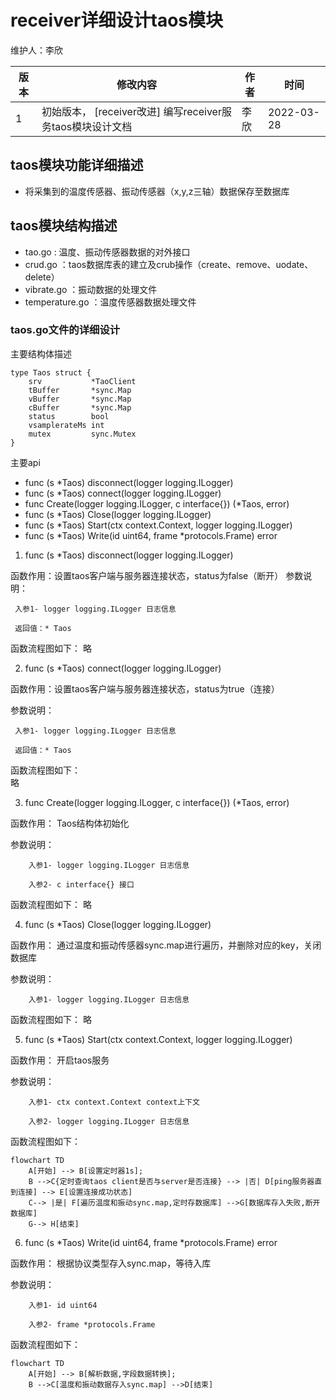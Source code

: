 # receiver详细设计taos模块

维护人：李欣

| 版本 | 修改内容                               | 作者 | 时间       |
| ---- | -------------------------------------- | ---- | ---------- |
| 1    | 初始版本， [receiver改进] 编写receiver服务taos模块设计文档 | 李欣 | 2022-03-28 |

## taos模块功能详细描述
- 将采集到的温度传感器、振动传感器（x,y,z三轴）数据保存至数据库
## taos模块结构描述
- tao.go : 温度、振动传感器数据的对外接口
- crud.go ：taos数据库表的建立及crub操作（create、remove、uodate、delete）
- vibrate.go ：振动数据的处理文件
- temperature.go ：温度传感器数据处理文件
### taos.go文件的详细设计
主要结构体描述

```
type Taos struct {
	srv           *TaoClient
	tBuffer       *sync.Map
	vBuffer       *sync.Map
	cBuffer       *sync.Map
	status        bool
	vsamplerateMs int
	mutex         sync.Mutex
}
```

主要api
- func (s *Taos) disconnect(logger logging.ILogger) 
- func (s *Taos) connect(logger logging.ILogger)
- func Create(logger logging.ILogger, c interface{}) (*Taos, error)
- func (s *Taos) Close(logger logging.ILogger)
- func (s *Taos) Start(ctx context.Context, logger logging.ILogger)
- func (s *Taos) Write(id uint64, frame *protocols.Frame) error

1)  func (s *Taos) disconnect(logger logging.ILogger) 

函数作用：设置taos客户端与服务器连接状态，status为false（断开）
参数说明：
  
     入参1- logger logging.ILogger 日志信息

	 返回值：* Taos

函数流程图如下：
略

2)  func (s *Taos) connect(logger logging.ILogger)

函数作用：设置taos客户端与服务器连接状态，status为true（连接）

参数说明：

     入参1- logger logging.ILogger 日志信息

	 返回值：* Taos

函数流程图如下：	
略

3) func Create(logger logging.ILogger, c interface{}) (*Taos, error)

函数作用： Taos结构体初始化

参数说明：

        入参1- logger logging.ILogger 日志信息

        入参2- c interface{} 接口

函数流程图如下：
略

4) func (s *Taos) Close(logger logging.ILogger)

函数作用： 通过温度和振动传感器sync.map进行遍历，并删除对应的key，关闭数据库

参数说明：

        入参1- logger logging.ILogger 日志信息

函数流程图如下：
略

5) func (s *Taos) Start(ctx context.Context, logger logging.ILogger)

函数作用： 开启taos服务

参数说明：

        入参1- ctx context.Context context上下文

        入参2- logger logging.ILogger 日志信息

函数流程图如下：

```mermaid
flowchart TD
    A[开始] --> B[设置定时器1s];
    B -->C{定时查询taos client是否与server是否连接} --> |否| D[ping服务器直到连接] --> E[设置连接成功状态]
    C--> |是| F[遍历温度和振动sync.map,定时存数据库] -->G[数据库存入失败,断开数据库]
    G--> H[结束]
```  

6) func (s *Taos) Write(id uint64, frame *protocols.Frame) error

函数作用： 根据协议类型存入sync.map，等待入库

参数说明：

        入参1- id uint64

        入参2- frame *protocols.Frame

函数流程图如下：

```mermaid
flowchart TD
    A[开始] --> B[解析数据,字段数据转换];
    B -->C[温度和振动数据存入sync.map] -->D[结束]
```